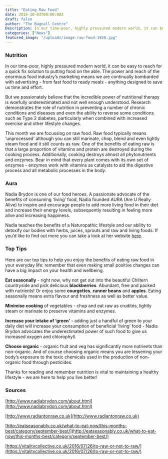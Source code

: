 ```yaml
---
title: "Eating Raw Food"
date: 2016-10-03T00:00:00Z
draft: false
author: "The Bagnall Centre"
Description: In our time-poor, highly pressured modern world, it can be easy to reach for a quick fix solution to putting food on the able.
categories: ["News"]
featured_image: "/uploads/image-raw-food-1920.jpg"
---
```


### Nutrition

In our time-poor, highly pressured modern world, it can be easy to reach for a quick fix solution to putting food on the able. The power and reach of the enormous food industry’s marketing means we are continually bombarded with advertising - from fast food to ready meals - anything designed to save us time and effort.

But we passionately believe that the incredible power of nutritional therapy is woefully underestimated and not well enough understood. Research demonstrates the role of nutrition in preventing a number of chronic conditions and diseases and even the ability to reverse some conditions such as Type 2 diabetes, particularly when combined with increased exercise and other lifestyle changes.

This month we are focussing on raw food. Raw food typically means ‘unprocessed’ although you can still marinate, chop, blend and even lightly steam food and it still counts as raw. One of the benefits of eating raw is that a large proportion of vitamins and protein are destroyed during the cooking process. Additionally, cooking destroys almost all phytonutrients and enzymes. Bear in mind that every plant comes with its own set of enzymes - enzymes work with vitamins as catalysts to aid the digestive process and all metabolic processes in the body.

### Aura

Nadia Brydon is one of our food heroes. A passionate advocate of the benefits of consuming ‘living’ food, Nadia founded AURA (Are U Really Alive) to inspire and encourage people to add more living food in their diet and increase their energy levels, subsequently resulting in feeling more alive and increasing happiness.

Nadia teaches the benefits of a Naturopathic lifestyle and our ability to detoxify our bodies with herbs, juices, sprouts and raw and living foods. If you’d like to find out more you can take a look at her website [here](http://www.nadiabrydon.com/about.html).

### Top Tips

Here are our top tips to help you enjoy the benefits of eating raw food in your everyday life: remember that even making small positive changes can have a big impact on your health and wellbeing.

**Eat seasonally** - right now, why not get out into the beautiful Chiltern countryside and pick delicious **blackberries**. Abundant, free and packed with nutrients! Or enjoy some **courgettes**, **runner beans** and **apples**. Eating seasonally means extra flavour and freshness as well as better value.

**Minimise cooking** of vegetables - chop and eat raw as crudités, lightly steam or marinate to preserve vitamins and enzymes.

**Increase your intake of ‘green’** - adding just a handful of green to your daily diet will increase your consumption of beneficial ‘living’ food - Nadia Brydon advocates the underestimated power of such food to give us increased oxygen and chlorophyll.

**Choose organic** - organic fruit and veg has significantly more nutrients than non-organic. And of course choosing organic means you are lessening your body’s exposure to the toxic chemicals used in the production of non-organic food through pesticides.

Thanks for reading and remember nutrition is vital to maintaining a healthy lifestyle - we are here to help you live better!

### Sources

[http://www.nadiabrydon.com/about.html](http://www.nadiabrydon.com/about.html)

[http://www.radiantonraw.co.uk](http://www.radiantonraw.co.uk)

[http://eatseasonably.co.uk/what-to-eat-now/this-months-best/category/september-best/](http://eatseasonably.co.uk/what-to-eat-now/this-months-best/category/september-best/)

[https://vitalitycollective.co.uk/2016/07/26/to-raw-or-not-to-raw/](https://vitalitycollective.co.uk/2016/07/26/to-raw-or-not-to-raw/)
